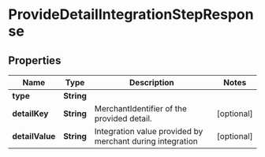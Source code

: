 

# ProvideDetailIntegrationStepResponse

## Properties

Name | Type | Description | Notes
------------ | ------------- | ------------- | -------------
**type** | **String** |  | 
**detailKey** | **String** | MerchantIdentifier of the provided detail. |  [optional]
**detailValue** | **String** | Integration value provided by merchant during integration |  [optional]



